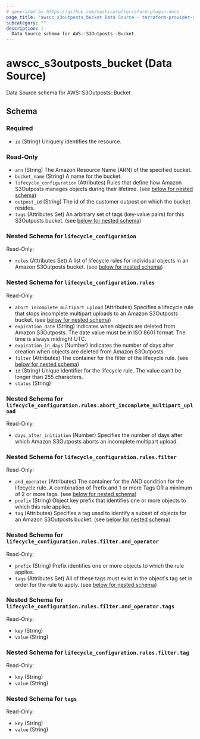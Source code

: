 ```yaml
---
# generated by https://github.com/hashicorp/terraform-plugin-docs
page_title: "awscc_s3outposts_bucket Data Source - terraform-provider-awscc"
subcategory: ""
description: |-
  Data Source schema for AWS::S3Outposts::Bucket
---
```


# awscc_s3outposts_bucket (Data Source)

Data Source schema for AWS::S3Outposts::Bucket



<!-- schema generated by tfplugindocs -->
## Schema

### Required

- `id` (String) Uniquely identifies the resource.

### Read-Only

- `arn` (String) The Amazon Resource Name (ARN) of the specified bucket.
- `bucket_name` (String) A name for the bucket.
- `lifecycle_configuration` (Attributes) Rules that define how Amazon S3Outposts manages objects during their lifetime. (see [below for nested schema](#nestedatt--lifecycle_configuration))
- `outpost_id` (String) The id of the customer outpost on which the bucket resides.
- `tags` (Attributes Set) An arbitrary set of tags (key-value pairs) for this S3Outposts bucket. (see [below for nested schema](#nestedatt--tags))

<a id="nestedatt--lifecycle_configuration"></a>
### Nested Schema for `lifecycle_configuration`

Read-Only:

- `rules` (Attributes Set) A list of lifecycle rules for individual objects in an Amazon S3Outposts bucket. (see [below for nested schema](#nestedatt--lifecycle_configuration--rules))

<a id="nestedatt--lifecycle_configuration--rules"></a>
### Nested Schema for `lifecycle_configuration.rules`

Read-Only:

- `abort_incomplete_multipart_upload` (Attributes) Specifies a lifecycle rule that stops incomplete multipart uploads to an Amazon S3Outposts bucket. (see [below for nested schema](#nestedatt--lifecycle_configuration--rules--abort_incomplete_multipart_upload))
- `expiration_date` (String) Indicates when objects are deleted from Amazon S3Outposts. The date value must be in ISO 8601 format. The time is always midnight UTC.
- `expiration_in_days` (Number) Indicates the number of days after creation when objects are deleted from Amazon S3Outposts.
- `filter` (Attributes) The container for the filter of the lifecycle rule. (see [below for nested schema](#nestedatt--lifecycle_configuration--rules--filter))
- `id` (String) Unique identifier for the lifecycle rule. The value can't be longer than 255 characters.
- `status` (String)

<a id="nestedatt--lifecycle_configuration--rules--abort_incomplete_multipart_upload"></a>
### Nested Schema for `lifecycle_configuration.rules.abort_incomplete_multipart_upload`

Read-Only:

- `days_after_initiation` (Number) Specifies the number of days after which Amazon S3Outposts aborts an incomplete multipart upload.


<a id="nestedatt--lifecycle_configuration--rules--filter"></a>
### Nested Schema for `lifecycle_configuration.rules.filter`

Read-Only:

- `and_operator` (Attributes) The container for the AND condition for the lifecycle rule. A combination of Prefix and 1 or more Tags OR a minimum of 2 or more tags. (see [below for nested schema](#nestedatt--lifecycle_configuration--rules--filter--and_operator))
- `prefix` (String) Object key prefix that identifies one or more objects to which this rule applies.
- `tag` (Attributes) Specifies a tag used to identify a subset of objects for an Amazon S3Outposts bucket. (see [below for nested schema](#nestedatt--lifecycle_configuration--rules--filter--tag))

<a id="nestedatt--lifecycle_configuration--rules--filter--and_operator"></a>
### Nested Schema for `lifecycle_configuration.rules.filter.and_operator`

Read-Only:

- `prefix` (String) Prefix identifies one or more objects to which the rule applies.
- `tags` (Attributes Set) All of these tags must exist in the object's tag set in order for the rule to apply. (see [below for nested schema](#nestedatt--lifecycle_configuration--rules--filter--and_operator--tags))

<a id="nestedatt--lifecycle_configuration--rules--filter--and_operator--tags"></a>
### Nested Schema for `lifecycle_configuration.rules.filter.and_operator.tags`

Read-Only:

- `key` (String)
- `value` (String)



<a id="nestedatt--lifecycle_configuration--rules--filter--tag"></a>
### Nested Schema for `lifecycle_configuration.rules.filter.tag`

Read-Only:

- `key` (String)
- `value` (String)





<a id="nestedatt--tags"></a>
### Nested Schema for `tags`

Read-Only:

- `key` (String)
- `value` (String)
